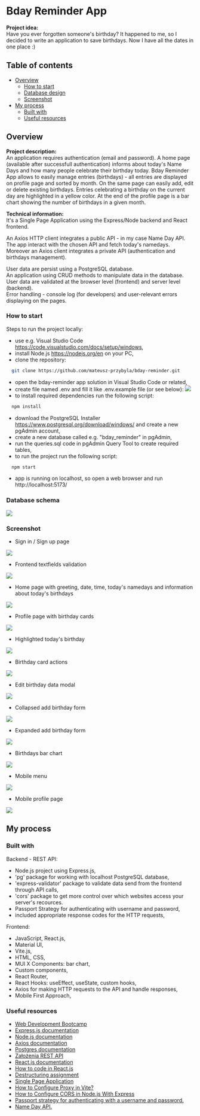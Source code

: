# Bday Reminder App

**Project idea:**\
Have you ever forgotten someone's birthday? It happened to me, so I decided to write an application to save birthdays.
Now I have all the dates in one place :)

## Table of contents

- [Overview](#overview)
  - [How to start](#how-to-start)
  - [Database design](#database-design)
  - [Screenshot](#screenshot)
- [My process](#my-process)
  - [Built with](#built-with)
  - [Useful resources](#useful-resources)

## Overview

**Project description:**\
An application requires authentication (email and password).
A home page (available after successfull authentication) informs about today's Name Days and how many people celebrate their birthday today.
Bday Reminder App allows to easily manage entries (birthdays) - all entries are displayed on profile page and sorted by month. On the same page can easily add, edit or delete existing birthdays.
Entries celebrating a birthday on the current day are highlighted in a yellow color.
At the end of the profile page is a bar chart showing the number of birthdays in a given month.

**Technical information:**\
It's a Single Page Application using the Express/Node backend and React frontend.

An Axios HTTP client integrates a public API - in my case Name Day API. The app interact with the chosen API and fetch today's namedays.\
Moreover an Axios client integrates a private API (authentication and birthdays management).

User data are persist using a PostgreSQL database.\
An application using CRUD methods to manipulate data in the database. User data are validated at the browser level (frontend) and server level (backend).\
Error handling - console log (for developers) and user-relevant errors displaying on the pages.

### How to start

Steps to run the project locally:

- use e.g. Visual Studio Code https://code.visualstudio.com/docs/setup/windows,
- install Node.js https://nodejs.org/en on your PC,
- clone the repository:

```bash
  git clone https://github.com/mateusz-przybyla/bday-reminder.git
```

- open the bday-reminder app solution in Visual Studio Code or related,
- create file named .env and fill it like .env.example file (or see below):
  ![](./readme/env.jpg)
- to install required dependencies run the following script:

```bash
  npm install
```

- download the PostgreSQL Installer https://www.postgresql.org/download/windows/ and create a new pgAdmin account,
- create a new database called e.g. "bday_reminder" in pgAdmin,
- run the queries.sql code in pgAdmin Query Tool to create required tables,
- to run the project run the following script:

```bash
  npm start
```

- app is running on localhost, so open a web browser and run http://localhost:5173/

### Database schema

![](./readme/database_schema.jpg)

### Screenshot

- Sign in / Sign up page

![](./readme/sign_in_sign_up.jpg)

- Frontend textfields validation

![](./readme/frontend_textfield_validation.jpg)

- Home page with greeting, date, time, today's namedays and information about today's birthdays

![](./readme/home_page.jpg)

- Profile page with birthday cards

![](./readme/dashboard_with_birthday_cards.jpg)

- Highlighted today's birthday

![](./readme/highlighted_todays_birthday.jpg)

- Birthday card actions

![](./readme/birthday_card_actions.jpg)

- Edit birthday data modal

![](./readme/edit_birthday_card_modal.jpg)

- Collapsed add birthday form

![](./readme/add_birthday_form_collapsed.jpg)

- Expanded add birthday form

![](./readme/add_birthday_form_expanded.jpg)

- Birthdays bar chart

![](./readme/birthdays_bar_chart.jpg)

- Mobile menu

![](./readme/mobile_menu.jpg)

- Mobile profile page

![](./readme/mobile_dashboard.jpg)

## My process

### Built with

Backend - REST API:

- Node.js project using Express.js,
- 'pg' package for working with localhost PostgreSQL database,
- 'express-validator' package to validate data send from the frontend through API calls,
- 'cors' package to get more control over which websites access your server's recources.
- Passport Strategy for authenticating with username and password,
- included appropriate response codes for the HTTP requests,

Frontend:

- JavaScript, React.js,
- Material UI,
- Vite.js,
- HTML, CSS,
- MUI X Components: bar chart,
- Custom components,
- React Router,
- React Hooks: useEffect, useState, custom hooks,
- Axios for making HTTP requests to the API and handle responses,
- Mobile First Approach,

### Useful resources

- [Web Development Bootcamp](https://www.udemy.com/course/the-complete-web-development-bootcamp/?couponCode=KEEPLEARNING)
- [Express.js documentation](https://expressjs.com/)
- [Node.js documentation](https://nodejs.org/docs/latest/api/)
- [Axios documentation](https://axios-http.com/docs/intro)
- [Postgres documentation](https://www.postgresql.org/)
- [Założenia REST API](https://devszczepaniak.pl/wprowadzenie-do-rest-api/)
- [React.js documentation](https://legacy.reactjs.org/)
- [How to code in React.js](https://www.digitalocean.com/community/tutorial-series/how-to-code-in-react-js)
- [Destructuring assignment](https://developer.mozilla.org/en-US/docs/Web/JavaScript/Reference/Operators/Destructuring_assignment)
- [Single Page Application](https://kissdigital.com/pl/blog/single-page-application-jak-dziala-spa-i-czym-sie-rozni-od-mpa)
- [How to Configure Proxy in Vite?](https://www.geeksforgeeks.org/how-to-configure-proxy-in-vite/)
- [How to Configure CORS in Node.js With Express](https://dev.to/speaklouder/how-to-configure-cors-in-nodejs-with-express-11h)
- [Passport strategy for authenticating with a username and password.](https://www.passportjs.org/packages/passport-local/)
- [Name Day API.](https://nameday.abalin.net/docs/)
